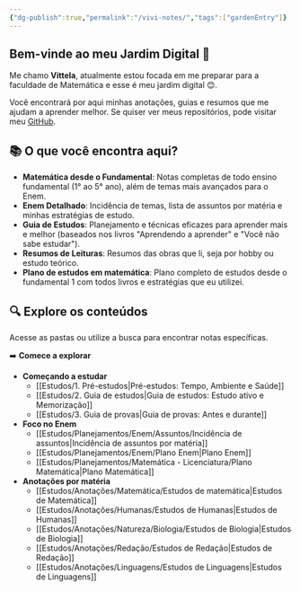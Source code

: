```yaml
---
{"dg-publish":true,"permalink":"/vivi-notes/","tags":["gardenEntry"]}
---
```


## Bem-vinde ao meu Jardim Digital 🌱

Me chamo **Vittela**, atualmente estou focada em me preparar para a faculdade de Matemática e esse é meu jardim digital 😊.

Você encontrará por aqui minhas anotações, guias e resumos que me ajudam a aprender melhor. Se quiser ver meus repositórios, pode visitar meu [GitHub](https://github.com/Coral-math).

## 📚 O que você encontra aqui?

- **Matemática desde o Fundamental**: Notas completas de todo ensino fundamental (1° ao 5° ano), além de temas mais avançados para o Enem.
- **Enem Detalhado**: Incidência de temas, lista de assuntos por matéria e minhas estratégias de estudo.
- **Guia de Estudos**: Planejamento e técnicas eficazes para aprender mais e melhor (baseados nos livros "Aprendendo a aprender" e "Você não sabe estudar").
- **Resumos de Leituras**: Resumos das obras que li, seja por hobby ou estudo teórico.
- **Plano de estudos em matemática**: Plano completo de estudos desde o fundamental 1 com todos livros e estratégias que eu utilizei.

## 🔍 Explore os conteúdos

Acesse as pastas ou utilize a busca para encontrar notas específicas.

➡️ **Comece a explorar**

- **Começando a estudar**
	- [[Estudos/1. Pré-estudos\|Pré-estudos: Tempo, Ambiente e Saúde]]
	- [[Estudos/2. Guia de estudos\|Guia de estudos: Estudo ativo e Memorização]]
	- [[Estudos/3. Guia de provas\|Guia de provas: Antes e durante]]
- **Foco no Enem**
	- [[Estudos/Planejamentos/Enem/Assuntos/Incidência de assuntos\|Incidência de assuntos por matéria]]
	- [[Estudos/Planejamentos/Enem/Plano Enem\|Plano Enem]]
	- [[Estudos/Planejamentos/Matemática - Licenciatura/Plano Matemática\|Plano Matemática]]
- **Anotações por matéria**
	- [[Estudos/Anotações/Matemática/Estudos de matemática\|Estudos de Matemática]]
	- [[Estudos/Anotações/Humanas/Estudos de Humanas\|Estudos de Humanas]]
	- [[Estudos/Anotações/Natureza/Biologia/Estudos de Biologia\|Estudos de Biologia]]
	- [[Estudos/Anotações/Redação/Estudos de Redação\|Estudos de Redação]]
	- [[Estudos/Anotações/Linguagens/Estudos de Linguagens\|Estudos de Linguagens]]
